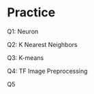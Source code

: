# Practice  
Q1: Neuron                                          
                  
Q2: K Nearest Neighbors        
                            
Q3: K-means                              
                
Q4: TF Image Preprocessing                       
        
Q5         
